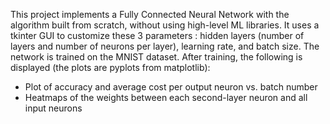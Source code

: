 This project implements a Fully Connected Neural Network with the algorithm built from scratch, without using high-level ML libraries. 
It uses a tkinter GUI to customize these 3 parameters : hidden layers (number of layers and number of neurons per layer), learning rate, and batch size. 
The network is trained on the MNIST dataset.
After training, the following is displayed (the plots are pyplots from matplotlib):
  - Plot of accuracy and average cost per output neuron vs. batch number
  - Heatmaps of the weights between each second-layer neuron and all input neurons
